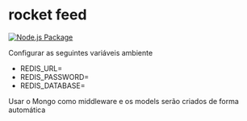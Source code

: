 # rocket feed

[![Node.js Package](https://github.com/blue-spaceship/rocket-feed/actions/workflows/npm-publish-github-packages.yml/badge.svg)](https://github.com/blue-spaceship/rocket-feed/actions/workflows/npm-publish-github-packages.yml)

Configurar as seguintes variáveis ambiente
- REDIS_URL=
- REDIS_PASSWORD=
- REDIS_DATABASE=

Usar o Mongo como middleware e os models serão criados de forma automática
